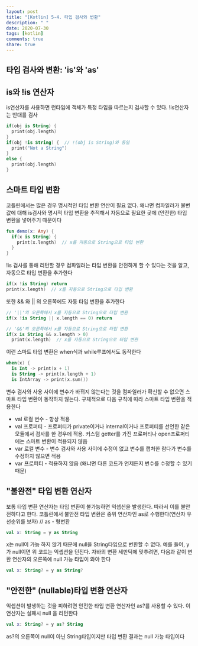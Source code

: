 ```yaml
---
layout: post
title: "[Kotlin] 5-4. 타입 검사와 변환"
description: " "
date: 2020-07-30
tags: [kotlin]
comments: true
share: true
---
```


## 타입 검사와 변환: 'is'와 'as'
## is와 !is 연산자
is연산자를 사용하면 런타임에 객체가 특정 타입을 따르는지 검사할 수 있다. !is연산자는 반대를 검사

```kotlin
if(obj is String) {
  print(obj.length)
}
if(obj !is String) {  // !(obj is String)와 동일
  print("Not a String")
}
else {
  print(obj.length)
}
```

## 스마트 타입 변환
코틀린에서는 많은 경우 명시적인 타입 변환 연산이 필요 없다. 왜냐면 컴파일러가 불변 값에 대해 is검사와 명시적 타입 변환을 추적해서 자동으로 필요한 곳에 (안전한) 타입 변환을 넣어주기 때문이다

```kotlin
fun demo(x: Any) {
  if(x is String) {
    print(x.length)  // x를 자동으로 String으로 타입 변환
  }
}
```

!is 검사를 통해 리턴할 경우 컴파일러는 타입 변환을 안전하게 할 수 있다는 것을 알고, 자동으로 타입 변환을 추가한다

```kotlin
if(x !is String) return
print(x.length)  // x를 자동으로 String으로 타입 변환
```

또한 &&	와 ||	의 오른쪽에도 자동 타입 변환을 추가한다

```kotlin
// '||'의 오른쪽에서 x를 자동으로 String으로 타입 변환
if(x !is String || x.length == 0) return

// '&&'의 오른쪽에서 x를 자동으로 String으로 타입 변환
if(x is String && x.length > 0)
  print(x.length)  // x를 자동으로 String으로 타입 변환
```

이런 스마트 타입 변환은 when식과 while루프에서도 동작한다

```kotlin
when(x) {
  is Int -> print(x + 1)
  is String -> print(x.length + 1)
  is IntArray -> print(x.sum())
```

변수 검사와 사용 사이에 변수가 바뀌지 않는다는 것을 컴파일러가 확신할 수 없으면 스마트 타입 변환이 동작하지 않는다. 구체적으로 다음 규칙에 따라 스마트 타입 변환을 적용한다   
- val 로컬 변수 - 항상 적용   
- val 프로퍼티 - 프로퍼티가 private이거나 internal이거나 프로퍼티를 선언한 같은 모듈에서 검사를 한 경우에 적용. 커스텀 getter를 가진 프로퍼티나 open프로퍼티에는 스마트 변환이 적용되지 않음   
- var 로컬 변수 -  변수 검사와 사용 사이에 수정이 없고 변수를 캡처한 람다가 변수를 수정하지 않으면 적용    
- var 프로퍼티 - 적용하지 않음 (왜냐면 다른 코드가 언제든지 변수를 수정할 수 있기 때문)
## "불완전" 타입 변환 연산자
보통 타입 변환 연산자는 타입 변환이 불가능하면 익셉션을 발생한다. 따라서 이를 불안전하다고 한다. 코틀린에서 불안전 타입 변환은 중위 연산자인 as로 수행한다(연산자 우선순위를 보자)  // as - 형변환

```kotlin
val x: String = y as String
```

x는 null이 가능 하지 않기 때문에 null을 String타입으로 변환할 수 없다. 예를 들어, y가 null이면 위 코드는 익셉션을 던진다. 자바의 변환 세만틱에 맞추려면, 다음과 같이 변환 연산자의 오른쪽에 null 가능 타입이 와야 한다

```kotlin
val x: String? = y as String?
```

## "안전한" (nullable)타입 변환 연산자
익셉션이 발생하는 것을 피하려면 안전한 타입 변환 연산자인 as?를 사용할 수 있다. 이 연산자는 실패시 null	을 리턴한다

```kotlin
val x: String? = y as? String
```

as?의 오른쪽이 null이 아닌 String타입이지만 타입 변환 결과는 null 가능 타입이다




















